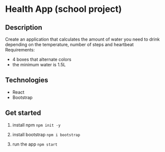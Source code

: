 # Health App (school project)

## Description
Create an application that calculates the amount of water you need to drink depending on the temperature, number of steps and heartbeat
Requirements:
* 4 boxes that alternate colors
* the minimum water is 1.5L

## Technologies
* React
* Bootstrap

## Get started
1. install npm
  `npm init -y`

2. install bootstrap
  `npm i bootstrap`

3. run the app
  `npm start`
